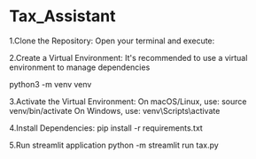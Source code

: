 # Tax_Assistant

1.Clone the Repository:
Open your terminal and execute:

2.Create a Virtual Environment:
It's recommended to use a virtual environment to manage dependencies

python3 -m venv venv

3.Activate the Virtual Environment:
On macOS/Linux, use:
source venv/bin/activate
On Windows, use:
venv\Scripts\activate

4.Install Dependencies:
pip install -r requirements.txt

5.Run streamlit application
python -m streamlit run tax.py


